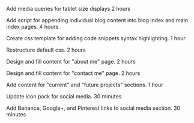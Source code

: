 Add media queries for tablet size displays
2 hours

Add script for appending individual blog content into blog index and main index pages.
4 hours

Create css template for adding code snippets syntax highlighting.
1 hour

Restructure default css.
2 hours

Design and fill content for "about me" page.
2 hours

Design and fill content for "contact me" page.
2 hours

Add content for "current" and "future projects" sections.
1 hour

Update icon pack for social media.
30 minutes

Add Behance, Google+, and Pinterest links to social media section.
30 minutes


